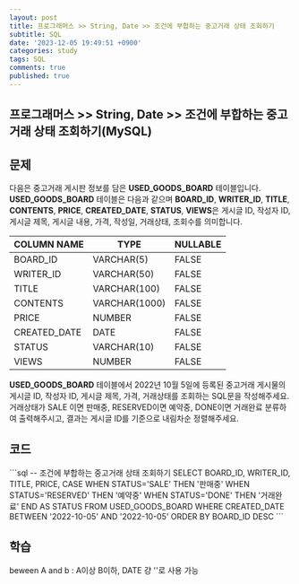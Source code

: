```yaml
---
layout: post
title: 프로그래머스 >> String, Date >> 조건에 부합하는 중고거래 상태 조회하기
subtitle: SQL
date: '2023-12-05 19:49:51 +0900'
categories: study
tags: SQL
comments: true
published: true
---
```

## 프로그래머스 >> String, Date >> 조건에 부합하는 중고거래 상태 조회하기(MySQL)

<h2>문제</h2>
다음은 중고거래 게시판 정보를 담은 <b>USED_GOODS_BOARD</b> 테이블입니다. <b>USED_GOODS_BOARD</b> 테이블은 다음과 같으며 <b>BOARD_ID</b>, <b>WRITER_ID</b>, <b>TITLE</b>, <b>CONTENTS</b>, <b>PRICE</b>, <b>CREATED_DATE</b>, <b>STATUS</b>, <b>VIEWS</b>은 게시글 ID, 작성자 ID, 게시글 제목, 게시글 내용, 가격, 작성일, 거래상태, 조회수를 의미합니다.<br>
<table>
    <thead>
        <th>COLUMN NAME</th>
        <th>TYPE</th>
        <th>NULLABLE</th>
    </thead>
    <tbody>
        <tr>
            <td>BOARD_ID</td>
            <td>VARCHAR(5)</td>
            <td>FALSE</td>
        </tr>
        <tr>
            <td>WRITER_ID</td>
            <td>VARCHAR(50)</td>
            <td>FALSE</td>
        </tr>
        <tr>
            <td>TITLE</td>
            <td>VARCHAR(100)</td>
            <td>FALSE</td>
        </tr>
        <tr>
            <td>CONTENTS</td>
            <td>VARCHAR(1000)</td>
            <td>FALSE</td>
        </tr>
        <tr>
            <td>PRICE</td>
            <td>NUMBER</td>
            <td>FALSE</td>
        </tr>
        <tr>
            <td>CREATED_DATE</td>
            <td>DATE</td>
            <td>FALSE</td>
        </tr>
        <tr>
            <td>STATUS</td>
            <td>VARCHAR(10)</td>
            <td>FALSE</td>
        </tr>
        <tr>
            <td>VIEWS</td>
            <td>NUMBER</td>
            <td>FALSE</td>
        </tr>
    </tbody>
</table>
<b>USED_GOODS_BOARD</b> 테이블에서 2022년 10월 5일에 등록된 중고거래 게시물의 게시글 ID, 작성자 ID, 게시글 제목, 가격, 거래상태를 조회하는 SQL문을 작성해주세요. 거래상태가 SALE 이면 판매중, RESERVED이면 예약중, DONE이면 거래완료 분류하여 출력해주시고, 결과는 게시글 ID를 기준으로 내림차순 정렬해주세요.<br>
<h2>코드</h2>
```sql
-- 조건에 부합하는 중고거래 상태 조회하기
SELECT BOARD_ID, WRITER_ID, TITLE, PRICE, CASE WHEN STATUS='SALE' THEN '판매중'
                                                WHEN STATUS='RESERVED' THEN '예약중'
                                                WHEN STATUS='DONE' THEN '거래완료' END AS STATUS
FROM USED_GOODS_BOARD
WHERE CREATED_DATE BETWEEN '2022-10-05' AND '2022-10-05'
ORDER BY BOARD_ID DESC
```
<h2>학습</h2>
beween A and b : A이상 B이하, DATE 걍 ''로 사용 가능<br>






